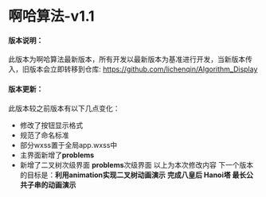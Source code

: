 啊哈算法-v1.1
=========

#### 版本说明：
此版本为啊哈算法最新版本，所有开发以最新版本为基准进行开发，当新版本传入，旧版本会立即转移到仓库: https://github.com/lichenqin/Algorithm_Display
#### 版本更新：
此版本较之前版本有以下几点变化：
* 修改了按钮显示格式
* 规范了命名标准
* 部分wxss置于全局app.wxss中
* 主界面新增了<strong>problems</strong>
* 新增了二叉树次级界面 <strong>problems</strong>次级界面
以上为本次修改内容 下一个版本的目标是：<strong>利用animation实现二叉树动画演示</strong> <strong>完成八皇后 Hanoi塔 最长公共子串的动画演示</strong>
